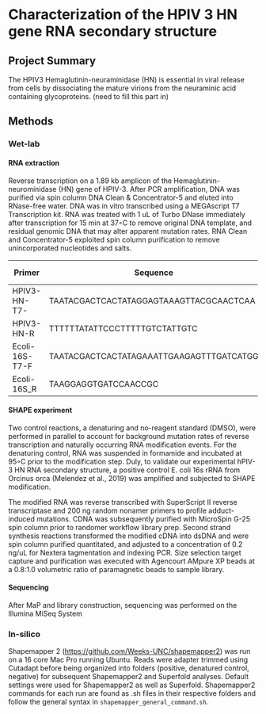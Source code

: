 # Characterization of the HPIV 3 HN gene RNA secondary structure 

## Project Summary 
The HPIV3 Hemaglutinin-neuraminidase (HN) is essential in viral release from cells by dissociating the mature virions from the neuraminic acid containing glycoproteins. (need to fill this part in) 

## Methods 
### Wet-lab
#### RNA extraction 

Reverse transcription on a 1.89 kb amplicon of the Hemaglutinin-neurominidase (HN) gene of HPIV-3. After PCR amplification, DNA was purified via spin column DNA Clean & Concentrator-5 and eluted into RNase-free water. DNA was in vitro transcribed using a MEGAscript T7 Transcription kit. RNA was treated with 1 uL of Turbo DNase immediately after transcription for 15 min at 37◦C to remove original DNA template, and residual genomic DNA that may alter apparent mutation rates. RNA Clean and Concentrator-5 exploited spin column purification to remove unincorporated nucleotides and salts. 

|Primer| Sequence | Tm (C)| 
|------|----------|----|
|HPIV3-HN-T7-|TAATACGACTCACTATAGGAGTAAAGTTACGCAACTCAA|60.5| 
|HPIV3-HN-R | TTTTTTATATTCCCTTTTTGTCTATTGTC|51.3| 
|Ecoli-16S-T7-F|TAATACGACTCACTATAGAAATTGAAGAGTTTGATCATGG| 59.0|
|Ecoli-16S_R|TAAGGAGGTGATCCAACCGC|56.9|

#### SHAPE experiment
Two control reactions, a denaturing and no-reagent standard (DMSO), were performed in parallel to account for background mutation rates of reverse transcription and naturally occurring RNA modification events. For the denaturing control, RNA was suspended in formamide and incubated at 95◦C prior to the modification step. Duly, to validate our experimental hPIV-3 HN RNA secondary structure, a positive control E. coli 16s rRNA from Orcinus orca (Melendez et al., 2019) was amplified and subjected to SHAPE modification.

The modified RNA was reverse transcribed with SuperScript II reverse transcriptase and 200 ng random nonamer primers to profile adduct-induced mutations. CDNA was subsequently purified with MicroSpin G-25 spin column prior to randomer workflow library prep. Second strand synthesis reactions transformed the modified cDNA into dsDNA and were spin column purified quantitated, and adjusted to a concentration of 0.2 ng/uL for Nextera tagmentation and indexing PCR. Size selection target capture and purification was executed with Agencourt AMpure XP beads at a 0.8:1.0 volumetric ratio of paramagnetic beads to sample library.

#### Sequencing 
After MaP and library construction, sequencing was performed on the Illumina MiSeq System

### In-silico 
Shapemapper 2 (https://github.com/Weeks-UNC/shapemapper2) was run on a 16 core Mac Pro running Ubuntu. Reads were adapter trimmed using Cutadapt before being organized into folders (positive, denatured control, negative) for subsequent Shapemapper2 and Superfold analyses. Default settings were used for Shapemapper2 as well as Superfold. Shapemapper2 commands for each run are found as .sh files in their respective folders and follow the general syntax in `shapemapper_general_command.sh`. 

